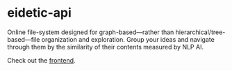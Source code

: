 # eidetic-api
Online file-system designed for graph-based—rather than hierarchical/tree-based—file organization and exploration. Group your ideas and navigate through them by the similarity of their contents measured by NLP AI.

Check out the [frontend](https://github.com/JTan2231/eidetic-frontend).

